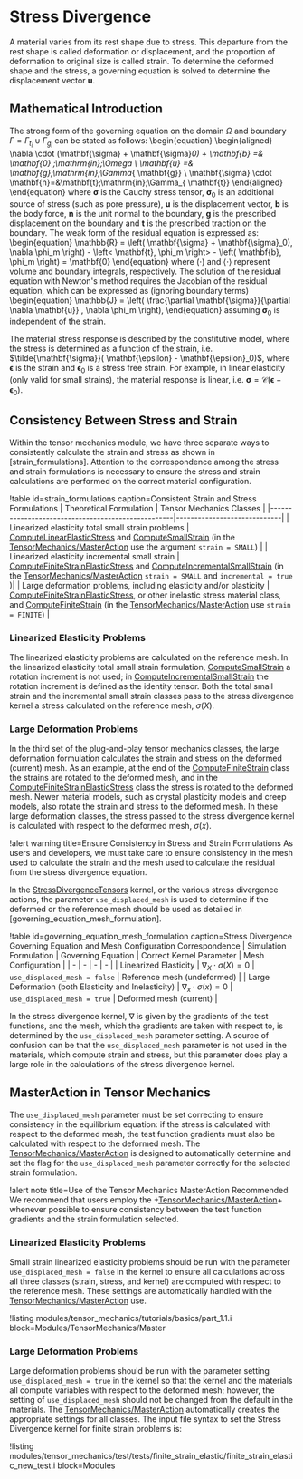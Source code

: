 # Stress Divergence

A material varies from its rest shape due to stress. This departure from the rest shape is called
deformation or displacement, and the proportion of deformation to original size is called strain. To
determine the deformed shape and the stress, a governing equation is solved to determine the
displacement vector $\mathbf{u}$.

## Mathematical Introduction

The strong form of the governing equation on the domain $\Omega$ and boundary
$\Gamma=\Gamma_{\mathit{t_i}}\cup\Gamma_{\mathit{g_i}}$ can be stated as follows:
\begin{equation}
\begin{aligned}
\nabla \cdot (\mathbf{\sigma} + \mathbf{\sigma}_0) + \mathbf{b} =& \mathbf{0} \;\mathrm{in}\;\Omega \\
\mathbf{u} =& \mathbf{g}\;\mathrm{in}\;\Gamma_{ \mathbf{g}} \\
\mathbf{\sigma} \cdot \mathbf{n}=&\mathbf{t}\;\mathrm{in}\;\Gamma_{ \mathbf{t}}
\end{aligned}
\end{equation}
where $\mathbf{\sigma}$  is the Cauchy stress tensor, $\mathbf{\sigma}_0$ is an additional source of stress (such as pore pressure), $\mathbf{u}$ is the displacement vector, $\mathbf{b}$ is the body force, $\mathbf{n}$ is the unit normal to the boundary, $\mathbf{g}$ is the prescribed displacement on the boundary and $\mathbf{t}$ is the prescribed traction on the boundary. The weak form of the residual equation is expressed as:
\begin{equation}
  \mathbb{R} = \left( \mathbf{\sigma} + \mathbf{\sigma}_0), \nabla \phi_m \right) - \left< \mathbf{t}, \phi_m \right> - \left( \mathbf{b}, \phi_m \right)  = \mathbf{0}
\end{equation}
where $(\cdot)$ and $\left< \cdot \right>$ represent volume and boundary integrals, respectively. The solution of the residual equation with Newton's method requires the Jacobian of the residual equation, which can be expressed as (ignoring boundary terms)
\begin{equation}
  \mathbb{J} = \left( \frac{\partial \mathbf{\sigma}}{\partial \nabla \mathbf{u}} , \nabla \phi_m \right),
\end{equation}
assuming $\mathbf{\sigma}_0$ is independent of the strain.

The material stress response is described by the constitutive model, where the stress is determined
as a function of the strain, i.e. $\tilde{\mathbf{\sigma}}( \mathbf{\epsilon} -
\mathbf{\epsilon}_0)$, where $\mathbf{\epsilon}$ is the strain and $\mathbf{\epsilon}_0$ is a stress
free strain. For example, in linear elasticity (only valid for small strains), the material response
is linear, i.e.  $\mathbf{\sigma} = \mathbf{\mathcal{C}}(\mathbf{\epsilon} - \mathbf{\epsilon}_0)$.

## Consistency Between Stress and Strain

Within the tensor mechanics module, we have three separate ways to consistently
calculate the strain and stress as shown in [strain_formulations]. Attention to
the correspondence among the stress and strain formulations is necessary to ensure
the stress and strain calculations are performed on the correct material configuration.

!table id=strain_formulations caption=Consistent Strain and Stress Formulations
| Theoretical Formulation                           | Tensor Mechanics Classes    |
|---------------------------------------------------|-----------------------------|
| Linearized elasticity total small strain problems | [ComputeLinearElasticStress](/ComputeLinearElasticStress.md) and [ComputeSmallStrain](/ComputeSmallStrain.md) (in the [TensorMechanics/MasterAction](/Master/index.md) use the argument `strain = SMALL`) |
| Linearized elasticity incremental small strain    | [ComputeFiniteStrainElasticStress](/ComputeFiniteStrainElasticStress.md) and [ComputeIncrementalSmallStrain](/ComputeIncrementalSmallStrain.md) (in the [TensorMechanics/MasterAction](/Master/index.md) `strain = SMALL` and `incremental = true` )|
| Large deformation problems, including elasticity and/or plasticity | [ComputeFiniteStrainElasticStress](/ComputeFiniteStrainElasticStress.md), or other inelastic stress material class, and [ComputeFiniteStrain](/ComputeFiniteStrain.md) (in the [TensorMechanics/MasterAction](/Master/index.md) use `strain = FINITE`) |

### Linearized Elasticity Problems

The linearized elasticity problems are calculated on the reference mesh.  In the linearized
elasticity total small strain formulation, [ComputeSmallStrain](/ComputeSmallStrain.md) a rotation
increment is not used; in [ComputeIncrementalSmallStrain](/ComputeIncrementalSmallStrain.md) the
rotation increment is defined as the identity tensor.  Both the total small strain and the
incremental small strain classes pass to the stress divergence kernel a stress calculated on the
reference mesh, $\sigma(X)$.

### Large Deformation Problems

In the third set of the plug-and-play tensor mechanics classes, the large deformation formulation
calculates the strain and stress on the deformed (current) mesh.  As an example, at the end of the
[ComputeFiniteStrain](/ComputeFiniteStrain.md) class the strains are rotated to the deformed mesh,
and in the [ComputeFiniteStrainElasticStress](/ComputeFiniteStrainElasticStress.md) class the stress
is rotated to the deformed mesh.  Newer material models, such as crystal plasticity models and creep
models, also rotate the strain and stress to the deformed mesh.  In these large deformation classes,
the stress passed to the stress divergence kernel is calculated with respect to the deformed mesh, $\sigma(x)$.

!alert warning title=Ensure Consistency in Stress and Strain Formulations
As users and developers, we must take care to ensure consistency in the mesh used to calculate the
strain and the mesh used to calculate the residual from the stress divergence equation.


In the [StressDivergenceTensors](/StressDivergenceTensors.md) kernel, or the various stress
divergence actions, the parameter `use_displaced_mesh` is used to determine if the deformed or the
reference mesh should be used as detailed in [governing_equation_mesh_formulation].

!table id=governing_equation_mesh_formulation caption=Stress Divergence Governing Equation and Mesh Configuration Correspondence
| Simulation Formulation | Governing Equation  | Correct Kernel Parameter | Mesh Configuration |
| - | - | - | - |
| Linearized Elasticity | $\nabla_X \cdot \sigma (X) = 0$ | `use_displaced_mesh = false` | Reference mesh (undeformed) |
| Large Deformation (both Elasticity and Inelasticity) | $\nabla_x \cdot \sigma (x) = 0$ | `use_displaced_mesh = true` | Deformed mesh (current)  |

In the stress divergence kernel, $\nabla$ is given by the gradients of the test functions, and the mesh,
which the gradients are taken with respect to, is determined by the `use_displaced_mesh` parameter
setting.  A source of confusion can be that the `use_displaced_mesh` parameter is not used in the
materials, which compute strain and stress, but this parameter does play a large role in the
calculations of the stress divergence kernel.

## MasterAction in Tensor Mechanics

The `use_displaced_mesh` parameter must be set correcting to ensure consistency in the equilibrium
equation: if the stress is calculated with respect to the deformed mesh, the test function gradients
must also be calculated with respect to the deformed mesh. The [TensorMechanics/MasterAction](/Master/index.md) is
designed to automatically determine and set the flag for the `use_displaced_mesh` parameter correctly
for the selected strain formulation.

!alert note title=Use of the Tensor Mechanics MasterAction Recommended
We recommend that users employ the +[TensorMechanics/MasterAction](/Master/index.md)+
whenever possible to ensure consistency between the test function gradients and
the strain formulation selected.

### Linearized Elasticity Problems

Small strain linearized elasticity problems should be run with the parameter `use_displaced_mesh =
false` in the kernel to ensure all calculations across all three classes (strain, stress, and kernel)
are computed with respect to the reference mesh. These settings are automatically
handled with the [TensorMechanics/MasterAction](/Master/index.md) use.

!listing modules/tensor_mechanics/tutorials/basics/part_1.1.i block=Modules/TensorMechanics/Master

### Large Deformation Problems

Large deformation problems should be run with the parameter setting `use_displaced_mesh = true` in
the kernel so that the kernel and the materials all compute variables with respect to the deformed
mesh; however, the setting of `use_displaced_mesh` should not be changed from the default
in the materials.
The [TensorMechanics/MasterAction](/Master/index.md) automatically creates the appropriate settings for all classes.
The input file syntax to set the Stress Divergence kernel for finite strain problems is:

!listing modules/tensor_mechanics/test/tests/finite_strain_elastic/finite_strain_elastic_new_test.i
         block=Modules
